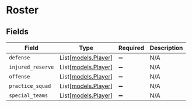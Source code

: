 # Roster


## Fields

| Field                                      | Type                                       | Required                                   | Description                                |
| ------------------------------------------ | ------------------------------------------ | ------------------------------------------ | ------------------------------------------ |
| `defense`                                  | List[[models.Player](../models/player.md)] | :heavy_minus_sign:                         | N/A                                        |
| `injured_reserve`                          | List[[models.Player](../models/player.md)] | :heavy_minus_sign:                         | N/A                                        |
| `offense`                                  | List[[models.Player](../models/player.md)] | :heavy_minus_sign:                         | N/A                                        |
| `practice_squad`                           | List[[models.Player](../models/player.md)] | :heavy_minus_sign:                         | N/A                                        |
| `special_teams`                            | List[[models.Player](../models/player.md)] | :heavy_minus_sign:                         | N/A                                        |